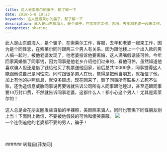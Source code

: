 ```yaml
---
title: 这人是索莱尔的骗子，都了解一下
date: 2018-5-8 10:23
keywords: 这人是索莱尔的骗子，都了解一下
description: 此人是山东威海人，是个骗子，在索莱尔工作，客服，去年和老婆一起来工作，因为是个同性恋，在索莱尔同时跟两三个男人有关系，因为跟他楼上一个出入款的男人搞一起时，被他老婆发现了，他老婆投诉他要离婚，这人满嘴假话装可怜，今年回家离婚借了同事钱，因为同事是他老乡介绍他们过来的，看他可怜，虽然知道他喜欢骗人但还是借了钱给他买了机票送他回家，前后总共10000多，同事觉得这人能跟他说自己是同性恋，同时跟很多男人在玩，觉得是把他当朋友，就相信了他，加上有他的护照信息，就没多顾虑，现在回来了，删了同事所有联系方式死不认账，还伪造信息威胁同事说再要钱就告诉公司所有人同事跟他睡过，甚至还跟同事要10万封口费，不然就告诉同事老婆，这都什么人！都小心这个男人！尤其是索莱尔的！ 这人总是会在朋友圈发些自拍的半裸照，美颜照来骗人，同时也警惕下同性朋友别上当！下面附上微信，不要被他假装的可怜和傻笑蒙蔽。一个连倒追他的老婆都不要的男人，骗子！
categories: sharing
---
```

<td class="t_f" id="postmessage_1315404">

<div align="left"><font face="宋体">此人是山东威海人，是个骗子，在索莱尔工作，客服，去年和老婆一起来工作，因为是个同性恋，在索莱尔同时跟两三个男人有关系，因为跟他楼上一个出入款的男人搞一起时，被他老婆发现了，他老婆投诉他要离婚，这人满嘴假话装可怜，今年回家离婚借了同事钱，因为同事是他老乡介绍他们过来的，看他可怜，虽然知道他喜欢骗人但还是借了钱给他买了机票送他回家，前后总共</font>10000<font face="宋体">多，同事觉得这人能跟他说自己是同性恋，同时跟很多男人在玩，觉得是把他当朋友，就相信了他，加上有他的护照信息，就没多顾虑，现在回来了，删了同事所有联系方式死不认账，还伪造信息威胁同事说再要钱就告诉公司所有人同事跟他睡过，甚至还跟同事要</font><font face="Calibri">10</font><font face="宋体">万封口费，不然就告诉同事老婆，这都什么人！都小心这个男人！尤其是索莱尔的！</font></div><br/>
<div align="left"> </div><div align="left">这人总是会在朋友圈发些自拍的半裸照，美颜照来骗人，同时也警惕下同性朋友别上当！下面附上微信，不要被他假装的可怜和傻笑蒙蔽。

<img aid="826940" data-cf-modified-1ddd35051a2a391609e29394-="" file="data/attachment/forum/201805/08/102310hn0usnpja0hsfpzx.jpg.thumb.jpg" id="aimg_826940" inpost="1" onclick="" onmouseover="" src="http://www.flw.ph/data/attachment/forum/201805/08/102310hn0usnpja0hsfpzx.jpg" style="cursor:pointer" zoomfile="data/attachment/forum/201805/08/102310hn0usnpja0hsfpzx.jpg"/>


</div><div align="left">一个连倒追他的老婆都不要的男人，骗子！</div><br/>
<br/>
<br/>
</td>
###### 转载自[菲龙网]